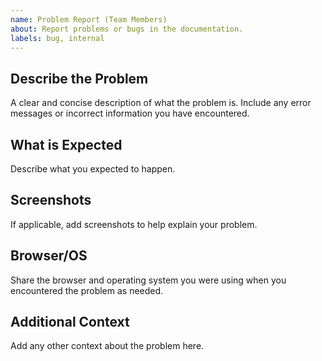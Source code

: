 ```yaml
---
name: Problem Report (Team Members)
about: Report problems or bugs in the documentation. 
labels: bug, internal
---
```


## Describe the Problem
A clear and concise description of what the problem is. Include any error messages or incorrect information you have encountered.

## What is Expected
Describe what you expected to happen.

## Screenshots
If applicable, add screenshots to help explain your problem.

## Browser/OS
Share the browser and operating system you were using when you encountered the problem as needed.

## Additional Context
Add any other context about the problem here.

